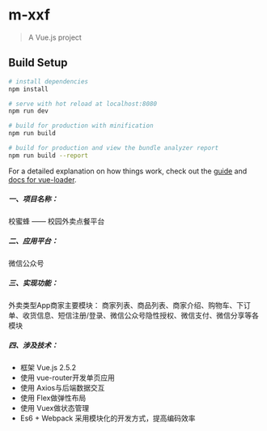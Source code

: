 # m-xxf

> A Vue.js project

## Build Setup

``` bash
# install dependencies
npm install

# serve with hot reload at localhost:8080
npm run dev

# build for production with minification
npm run build

# build for production and view the bundle analyzer report
npm run build --report
```

For a detailed explanation on how things work, check out the [guide](http://vuejs-templates.github.io/webpack/) and [docs for vue-loader](http://vuejs.github.io/vue-loader).



##### 一、项目名称：
校蜜蜂 —— 校园外卖点餐平台

##### 二、应用平台：
微信公众号

##### 三、实现功能：
外卖类型App商家主要模块：
商家列表、商品列表、商家介绍、购物车、下订单、收货信息、短信注册/登录、微信公众号隐性授权、微信支付、微信分享等各模块

##### 四、涉及技术：
* 框架 Vue.js 2.5.2
* 使用 vue-router开发单页应用
* 使用 Axios与后端数据交互
* 使用 Flex做弹性布局
* 使用 Vuex做状态管理
* Es6 + Webpack 采用模块化的开发方式，提高编码效率
